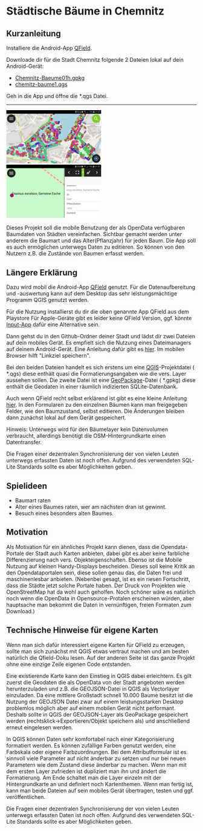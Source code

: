 # Städtische Bäume in Chemnitz
## Kurzanleitung
Installiere die Android-App [QField](https://qfield.org/).

Downloade dir für die Stadt Chemnitz folgende 2 Dateien lokal auf dein Android-Gerät:
* [Chemnitz-Baeume01h.gpkg](https://github.com/kolossos/Trees-in-QField/raw/master/Chemnitz/Chemnitz-Baeume01h.gpkg)
* [chemitz-baume1.qgs](https://github.com/kolossos/Trees-in-QField/raw/master/Chemnitz/chemitz-baume1.qgs)

Geh in die App und öffne die *.qgs Datei.

-------------------------------------------------------------------------------------------

<img src="https://github.com/kolossos/Trees-in-QField/raw/master/images/Screenshot_20200501-213206_QField.jpg" width="251" title="Bäume nach Art">  <img src="https://github.com/kolossos/Trees-in-QField/raw/master/images/Screenshot_20200501-213348_QField.jpg" width="251" title="editierbare Details als Formular">

Dieses Projekt soll die mobile Benutzung der als OpenData verfügbaren Baumdaten von Städten vereinfachen. 
Sichtbar gemacht werden unter anderem die Baumart und das Alter(Pflanzjahr) für jeden Baum. Die App soll es auch ermöglichen unterwegs Daten zu editieren. So können von den Nutzern z.B. die Zustände von Baumen erfasst werden. 

## Längere Erklärung
Dazu wird mobil die Android-App [QField](https://qfield.org/) genutzt. Für die Datenaufbereitung und -auswertung kann auf dem Desktop das sehr leistungsmächtige Programm QGIS genutzt werden.

Für die Nutzung installierst du dir die oben genannte App QField aus dem Playstore Für Apple-Geräte gibt es leider keine QField Version, ggf. könnte [Input-App](https://github.com/lutraconsulting/input) dafür eine Alternative sein.

Dann gehst du in den Github-Ordner deiner Stadt und lädst dir zwei Dateien auf dein mobiles Gerät. Es empfielt sich die Nutzung eines Dateimanagers auf deinem Android-Gerät. Eine Anleitung dafür gibt es [hier](https://qfield.org/docs/project-management/project-selection.html). Im mobilen Browser hilft "Linkziel speichern". 

Bei den beiden Dateien handelt es sich erstens um eine [QGIS](https://qgis.org)-Projektdatei ( *.qgs) diese enthält quasi die Formatierungsangaben wie die vers. Layer aussehen sollen. Die zweite Datei ist eine [GeoPackage](https://de.wikipedia.org/wiki/GeoPackage)-Datei ( *.gpkg) diese enthält die Geodaten in einer räumlich indizierten SQLite-Datenbank.  
 
Auch wenn QField recht selbst erklärend ist gibt es eine kleine Anleitung [hier](https://qfield.org/docs/user-guide/index.html).
In den Formularen zu den einzelnen Bäumen kann man freigegeben Felder, wie den Baumzustand, selbst editieren. Die Änderungen bleiben dann zunächst lokal auf dem Gerät gespeichert. 

Hinweis: Unterwegs wird für den Bäumelayer kein Datenvolumen verbraucht, allerdings benötigt die OSM-Hintergrundkarte einen Datentransfer.

Die Fragen einer dezentralen Synchronisierung der von vielen Leuten unterwegs erfassten Daten ist noch offen. Aufgrund des verwendeten SQL-Lite Standards sollte es aber Möglichkeiten geben. 

## Spielideen
* Baumart raten
* Alter eines Baumes raten, wer am nächsten dran ist gewinnt. 
* Besuch eines besonders alten Baumes.

## Motivation
Als Motivation für ein ähnliches Projekt kann dienen, dass die Opendata-Portale der Stadt auch Karten anbieten, dabei gibt es aber keine farbliche Differenzierung nach vers. Objekteigenschaften. Ebenso ist die Mobile Nutzung auf kleinen Handy-Displays bescheiden. Dieses soll keine Kritik an den Opendataportalen sein, diese sollen genau das, die Daten frei und maschinenlesbar anbieten. (Nebenbei gesagt, ist es ein riesen Fortschritt, dass die Städte jetzt solche Portale haben. Der Druck von Projekten wie OpenStreetMap hat da wohl auch geholfen. Noch schöner wäre es natürlich noch wenn die OpenData in Opensource-Protalen erscheinen würden, aber hauptsache man bekommt die Daten in vernünftigen, freien Formaten zum Download.)      
 
## Technische Hinweise für eigene Karten 
Wenn man sich dafür interessiert eigene Karten für QField zu erzeugen, sollte man sich zunächst mit QGIS etwas vertraut machen und am besten natürlich die Qfield-Doku lesen. Auf der anderen Seite ist das ganze Projekt ohne eine einzige Zeile eigenen Code entstanden. 

Eine existierende Karte kann den Einstieg in QGIS dabei erleichtern. Es gilt zuerst die Geodaten die als OpenData von der Stadt angeboten werden herunterzuladen und z.B. die GEOJSON-Datei in QGIS als Vectorlayer einzuladen. Da eine mittlere Großstadt schnell 10.000 Baume besitzt ist die Nutzung der GEOJSON Datei zwar auf einem leistungsstarken Desktop problemlos möglich aber auf einem mobilen Gerät nicht performant. Deshalb sollte in QGIS der GEOJSON-Layer als GeoPackage gespeichert werden (rechtsklick->Exportieren/Objekt speichern als) und anschließend erneut eingelesen werden. 

In QGIS können Daten sehr komfortabel nach einer Kategorisierung formatiert werden. Es können zufällige Farben genutzt werden, eine Farbskala oder eigene Farbzuordnungen. Bei dem Attributformular ist es sinnvoll viele Parameter auf nicht änderbar zu setzen und nur bei neuen Parametern wie dem Zustand diese änderbar zu machen. Wenn man mit dem ersten Layer zufrieden ist dupliziert man ihn und ändert die Formatierung. Am Ende schaltet man die Layer einzeln mit der Hintergrundkarte an und definiert noch Kartenthemen. Wenn man fertig ist, kann man beide Dateien auf sein mobiles Gerät übertragen, testen und ggf. veröffentlichen. 

Die Fragen einer dezentralen Synchronisierung der von vielen Leuten unterwegs erfassten Daten ist noch offen. Aufgrund des verwendeten SQL-Lite Standards sollte es aber Möglichkeiten geben. 
